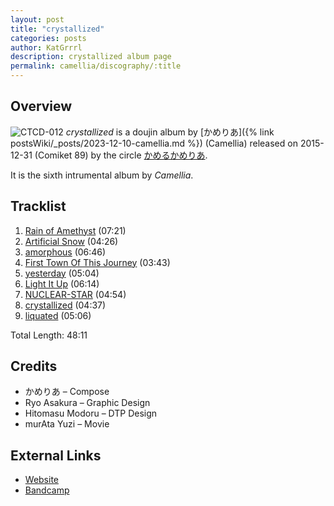 ```yaml
---
layout: post
title: "crystallized"
categories: posts
author: KatGrrrl
description: crystallized album page
permalink: camellia/discography/:title
---
```


## Overview

![CTCD-012](/assets/images/camellia/albums/CTCD-012.jpg)
*crystallized* is a doujin album by [かめりあ]({% link postsWiki/_posts/2023-12-10-camellia.md %}) (Camellia) released on 2015-12-31 (Comiket 89) by the circle [かめるかめりあ](#).

It is the sixth intrumental album by *Camellia*.

## Tracklist

1. [Rain of Amethyst](#) (07:21)
2. [Artificial Snow](#) (04:26)
3. [amorphous](#) (06:46)
4. [First Town Of This Journey](#) (03:43)
5. [yesterday](#) (05:04)
6. [Light It Up](#) (06:14)
7. [NUCLEAR-STAR](#) (04:54)
8. [crystallized](#) (04:37)
9. [liquated](#) (05:06)

Total Length: 48:11

## Credits

* かめりあ – Compose
* Ryo Asakura – Graphic Design
* Hitomasu Modoru – DTP Design
* murAta Yuzi – Movie

## External Links

* [Website](https://cametek.jp/crystallized/)
* [Bandcamp](https://cametek.bandcamp.com/album/crystallized)
